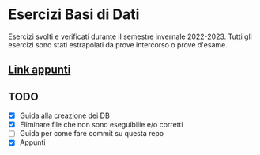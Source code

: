 # Esercizi Basi di Dati
Esercizi svolti e verificati durante il semestre invernale 2022-2023.
Tutti gli esercizi sono stati estrapolati da prove intercorso o prove d'esame.
## [Link appunti](https://simoneparente.notion.site/d7306c76270d4f6a9f0a0b3892a02aa3?v=2dfe3774303c43a0868d3b950b19a8d7)

## TODO
- [x] Guida alla creazione dei DB
- [x] Eliminare file che non sono eseguibilie e/o corretti
- [ ] Guida per come fare commit su questa repo
- [x] Appunti